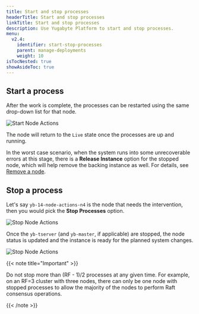 ```yaml
---
title: Start and stop processes
headerTitle: Start and stop processes
linkTitle: Start and stop processes
description: Use Yugabyte Platform to start and stop processes.
menu:
  v2.4:
    identifier: start-stop-processes
    parent: manage-deployments
    weight: 10
isTocNested: true
showAsideToc: true
---
```


## Start a process

After the work is complete, the processes can be restarted using the same drop-down list for that node.

![Start Node Actions](/images/ee/node-actions-start.png)

The node will return to the `Live` state once the processes are up and running.

In the worst case scenario, when the system runs into some unrecoverable errors at this stage, there is a **Release Instance** option for the stopped node, which will help remove the backing instance as well. For details, see [Remove a node](../remove-nodes/).

## Stop a process

Let's say `yb-14-node-actions-n4` is the node that needs the intervention, then you would pick the **Stop Processes** option.

![Stop Node Actions](/images/ee/node-actions-stop.png)

Once the `yb-tserver` (and `yb-master`, if applicable) are stopped, the node status is updated and the instance is ready for the planned system changes.

![Stop Node Actions](/images/ee/node-actions-stopped.png)

{{< note title="Important" >}}

Do not stop more than (RF - 1)/2 processes at any given time. For example, on an RF=3 cluster with three nodes, there can only be one node with stopped processes to allow the majority of the nodes to perform Raft consensus operations.

{{< /note >}}
